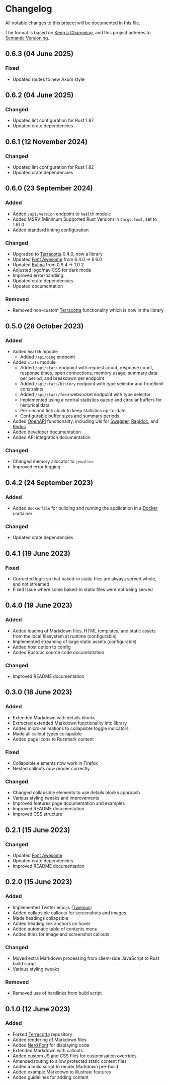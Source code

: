# Changelog

[Bulma]:               https://bulma.io/
[Docker]:              https://www.docker.com/
[Font Awesome]:        https://fontawesome.com/
[Keep a Changelog]:    https://keepachangelog.com/en/1.0.0/
[Nerd Font]:           https://www.nerdfonts.com/
[OpenAPI]:             https://www.openapis.org/
[RapiDoc]:             https://mrin9.github.io/RapiDoc/
[Redoc]:               https://redoc.ly/
[Semantic Versioning]: https://semver.org/spec/v2.0.0.html
[Swagger]:             https://swagger.io/
[Terracotta]:          https://crates.io/crates/terracotta
[Twemoji]:             https://twemoji.twitter.com/

All notable changes to this project will be documented in this file.

The format is based on [Keep a Changelog][], and this project adheres to
[Semantic Versioning][].


## 0.6.3 (04 June 2025)

### Fixed

  - Updated routes to new Axum style


## 0.6.2 (04 June 2025)

### Changed

  - Updated lint configuration for Rust 1.87
  - Updated crate dependencies


## 0.6.1 (12 November 2024)

### Changed

  - Updated lint configuration for Rust 1.82
  - Updated crate dependencies


## 0.6.0 (23 September 2024)

### Added

  - Added `/api/version` endpoint to `health` module
  - Added MSRV (Minimum Supported Rust Version) in `Cargo.toml`, set to 1.81.0
  - Added standard linting configuration

### Changed

  - Upgraded to [Terracotta][] 0.4.0, now a library
  - Updated [Font Awesome][] from 6.4.0 -> 6.6.0
  - Updated [Bulma][] from 0.9.4 -> 1.0.2
  - Adjusted logo/nav CSS for dark mode
  - Improved error-handling
  - Updated crate dependencies
  - Updated documentation

### Removed

  - Removed non-custom [Terracotta][] functionality which is now in the library


## 0.5.0 (28 October 2023)

### Added

  - Added `health` module
      - Added `/api/ping` endpoint
  - Added `stats` module
      - Added `/api/stats` endpoint with request count, response count, response
        times, open connections, memory usage, summary data per period, and
        breakdown per endpoint
      - Added `/api/stats/history` endpoint with type selector and from/limit
        constraints
      - Added `/api/stats/feed` websocket endpoint with type selector
      - Implemented using a central statistics queue and circular buffers for
        historical data
      - Per-second tick clock to keep statistics up-to-date
      - Configurable buffer sizes and summary periods
  - Added [OpenAPI][] functionality, including UIs for [Swagger][], [Rapidoc][],
    and [Redoc][]
  - Added developer documentation
  - Added API integration documentation

### Changed

  - Changed memory allocator to `jemalloc`
  - Improved error logging


## 0.4.2 (24 September 2023)

### Added

  - Added `Dockerfile` for building and running the application in a [Docker][]
    container

### Changed

  - Updated crate dependencies


## 0.4.1 (19 June 2023)

### Fixed

  - Corrected logic so that baked-in static files are always served whole, and
    not streamed
  - Fixed issue where some baked-in static files were not being served


## 0.4.0 (19 June 2023)

### Added

  - Added loading of Markdown files, HTML templates, and static assets from the
    local filesystem at runtime (configurable)
  - Implemented streaming of large static assets (configurable)
  - Added host option to config
  - Added Rustdoc source code documentation

### Changed

  - Improved README documentation


## 0.3.0 (18 June 2023)

### Added

  - Extended Markdown with details blocks
  - Extracted extended Markdown functionality into library
  - Added micro-animations to collapsible toggle indicators
  - Made all callout types collapsible
  - Added page icons to Rustmark content

### Fixed

  - Collapsible elements now work in Firefox
  - Nested callouts now render correctly

### Changed

  - Changed collapsible elements to use details blocks approach
  - Various styling tweaks and improvements
  - Improved features page documentation and examples
  - Improved README documentation
  - Improved CSS structure


## 0.2.1 (15 June 2023)

### Changed

  - Updated [Font Awesome][]
  - Updated crate dependencies
  - Improved README documentation


## 0.2.0 (15 June 2023)

### Added

  - Implemented Twitter emojis ([Twemoji][])
  - Added collapsible callouts for screenshots and images
  - Made headings collapsible
  - Added heading link anchors on hover
  - Added automatic table of contents menu
  - Added titles for image and screenshot callouts

### Changed

  - Moved extra Markdown processing from client-side JavaScript to Rust build
    script
  - Various styling tweaks

### Removed

  - Removed use of hardlinks from build script


## 0.1.0 (12 June 2023)

### Added

  - Forked [Terracotta][] repository
  - Added rendering of Markdown files
  - Added [Nerd Font][] for displaying code
  - Extended Markdown with callouts
  - Added custom JS and CSS files for customisation overrides
  - Amended routing to allow protected static content files
  - Added a build script to render Markdown pre-build
  - Added example Markdown to illustrate features
  - Added guidelines for adding content


